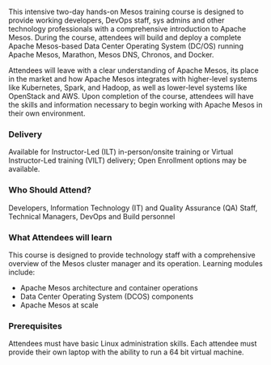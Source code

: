 <!-- Mesos Foundation -->

This intensive two-day hands-on Mesos training course is designed to provide working developers, DevOps staff, sys admins and other technology professionals with a comprehensive introduction to Apache Mesos. During the course, attendees will build and deploy a complete Apache Mesos-based Data Center Operating System (DC/OS) running Apache Mesos, Marathon, Mesos DNS, Chronos, and Docker.

Attendees will leave with a clear understanding of Apache Mesos, its place in the market and how Apache Mesos integrates with higher-level systems like Kubernetes, Spark, and Hadoop, as well as lower-level systems like OpenStack and AWS. Upon completion of the course, attendees will have the skills and information necessary to begin working with Apache Mesos in their own environment.

### Delivery

Available for Instructor-Led (ILT) in-person/onsite training or Virtual Instructor-Led training (VILT) delivery; Open Enrollment options may be available.


### Who Should Attend?

Developers, Information Technology (IT) and Quality Assurance (QA) Staff, Technical Managers, DevOps and Build personnel


### What Attendees will learn

This course is designed to provide technology staff with a comprehensive overview of the Mesos cluster manager and its
operation. Learning modules include:

- Apache Mesos architecture and container operations
- Data Center Operating System (DCOS) components
- Apache Mesos at scale


### Prerequisites

Attendees must have basic Linux administration skills. Each attendee must provide their own laptop with the ability to
run a 64 bit virtual machine.




